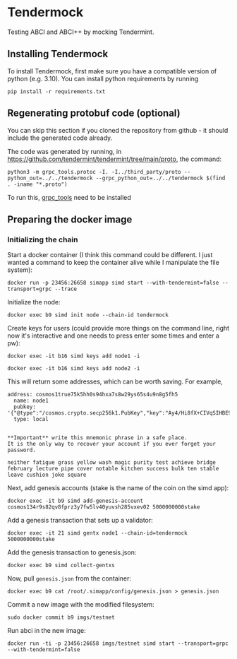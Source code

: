 # Tendermock
Testing ABCI and ABCI++ by mocking Tendermint.

## Installing Tendermock

To install Tendermock, first make sure you have a compatible version of python (e.g. 3.10).
You can install python requirements by running

```
pip install -r requirements.txt
```



## Regenerating protobuf code (optional)
You can skip this section if you cloned the repository from github - it should include the generated code already.

The code was generated by running, in https://github.com/tendermint/tendermint/tree/main/proto, the command:
```
python3 -m grpc_tools.protoc -I. -I../third_party/proto --python_out=../../tendermock --grpc_python_out=../../tendermock $(find . -iname "*.proto")
```
To run this, [grpc_tools](https://grpc.io/docs/languages/python/quickstart/) need to be installed 


## Preparing the docker image

### Initializing the chain

Start a docker container (I think this command could be different. I just wanted a command to keep the container alive while I manipulate the file system):

`docker run -p 23456:26658 simapp simd start --with-tendermint=false --transport=grpc --trace`

Initialize the node:

`docker exec b9 simd init node --chain-id tendermock`

Create keys for users (could provide more things on the command line, right now it's interactive and one needs to press enter some times and enter a pw):

`docker exec -it b16 simd keys add node1 -i`

`docker exec -it b16 simd keys add node2 -i`

This will return some addresses, which can be worth saving. For example,
```
address: cosmos1true75k5hh0s94hxa7s8w29ys65s4u9n8g5fh5
  name: node1
  pubkey: '{"@type":"/cosmos.crypto.secp256k1.PubKey","key":"Ay4/Hi8fX+CIVqSIHBE9n9k0TfzdtFtTwcrKJc1qo2w3"}'
  type: local


**Important** write this mnemonic phrase in a safe place.
It is the only way to recover your account if you ever forget your password.

neither fatigue grass yellow wash magic purity test achieve bridge february lecture pipe cover notable kitchen success bulk ten stable leave cushion joke square
```

Next, add genesis accounts (stake is the name of the coin on the simd app):

`docker exec -it b9 simd add-genesis-account cosmos134r9s82qv8fprz3y7fw5lv40yuvsh285vxev02 5000000000stake`

Add a genesis transaction that sets up a validator:

`docker exec -it 21 simd gentx node1 --chain-id=tendermock 5000000000stake`

Add the genesis transaction to genesis.json:

`docker exec b9 simd collect-gentxs`

Now, pull `genesis.json` from the container:

`docker exec b9 cat /root/.simapp/config/genesis.json > genesis.json`

Commit a new image with the modified filesystem:

`sudo docker commit b9 imgs/testnet`

Run abci in the new image:

`docker run -ti -p 23456:26658 imgs/testnet simd start --transport=grpc --with-tendermint=false`
